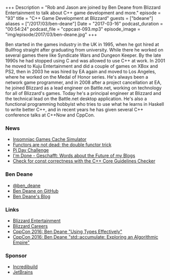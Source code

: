 +++
Description = "Rob and Jason are joined by Ben Deane from Blizzard Entertainment to talk about C++ game development and more."
episode = "93"
title = "C++ Game Development at Blizzard"
guests = ["bdeane"]
aliases = ["/2017/03/ben-deane"]
Date = "2017-03-16"
podcast_duration = "00:54:24"
podcast_file = "cppcast-093.mp3"
episode_image = "img/episode/2017/03/ben-deane.jpg"
+++

Ben started in the games industry in the UK in 1995, when he got hired at Bullfrog straight after graduating from university. While there he worked on several games there like Syndicate Wars and Dungeon Keeper. By the late 1990s he had stopped using C and was allowed to use C++ at
work. In 2001 he moved to Kuju Entertainment and did a couple of games on XBox and PS2, then in 2003 he was hired by EA again and moved to Los Angeles, where he worked on the Medal of Honor series. He's always been a network game programmer, and in 2008 after a project cancellation at EA, he joined Blizzard as a lead engineer on Battle.net, working on technology for all of Blizzard's games. Today he's a principal engineer at Blizzard and the technical lead on the Battle.net desktop application. He's also a functional programming hobbyist who tries to use what he learns in Haskell to write better C++, and in recent years he has given several C++ conference talks at C++Now and CppCon.

### News ###

 - [Insomniac Games Cache Simulator](https://github.com/insomniacgames/ig-cachesim)
 - [Functors are not dead: the double functor trick](http://www.fluentcpp.com/2017/03/09/functors-are-not-dead-the-double-functor-trick/)
 - [Pi Day Challenge](http://www.fluentcpp.com/2017/03/13/pi-day-challenge-for-the-most-expressive-code-results/)
 - [I'm Done - Geschafft: Words about the Future of my Blogs](http://www.modernescpp.com/index.php/done-words-about-the-future)
 - [Check for const correctness with the C++ Core Guidelines Checker](https://blogs.msdn.microsoft.com/vcblog/2017/03/07/check-for-const-correctness-with-the-c-core-guidelines-checker/)
 
### Ben Deane ###

 - [@ben_deane](https://twitter.com/ben_deane)
 - [Ben Deane on GitHub](http://github.com/elbeno)
 - [Ben Deane's Blog](http://www.elbeno.com/blog/)
 
### Links ###

 - [Blizzard Entertainment](http://www.blizzard.com)
 - [Blizzard Careers](http://jobs.blizzard.com)
 - [CppCon 2016: Ben Deane "Using Types Effectively"](https://www.youtube.com/watch?v=ojZbFIQSdl8)
 - [CppCon 2016: Ben Deane "std::accumulate: Exploring an Algorithmic Empire"](https://www.youtube.com/watch?v=B6twozNPUoA)
 
### Sponsor ###

- [Incredibuild](https://www.incredibuild.com/cppoffer)
- [JetBrains](https://www.jetbrains.com/cpp/?utm_source=cppcast&utm_medium=podcast&utm_content=cppcast-podcast&utm_campaign=cpp)

